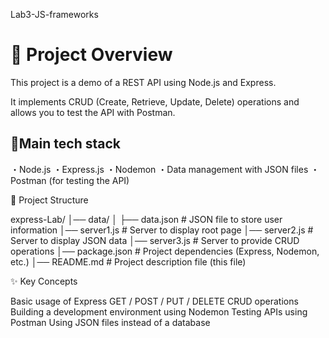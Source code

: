 Lab3-JS-frameworks

# 📌 Project Overview
This project is a demo of a REST API using Node.js and Express.

It implements CRUD (Create, Retrieve, Update, Delete) operations and allows you to test the API with Postman.

## 🔹Main tech stack

・Node.js
・Express.js
・Nodemon
・Data management with JSON files
・Postman (for testing the API)

📂 Project Structure

express-Lab/
│── data/
│ ├── data.json # JSON file to store user information
│── server1.js # Server to display root page
│── server2.js # Server to display JSON data
│── server3.js # Server to provide CRUD operations
│── package.json # Project dependencies (Express, Nodemon, etc.)
│── README.md # Project description file (this file)

✨ Key Concepts

Basic usage of Express
GET / POST / PUT / DELETE CRUD operations
Building a development environment using Nodemon
Testing APIs using Postman
Using JSON files instead of a database
